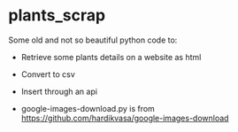 # plants_scrap

Some old and not so beautiful python code to:

- Retrieve some plants details on a website as html
- Convert to csv
- Insert through an api

- google-images-download.py is from https://github.com/hardikvasa/google-images-download
